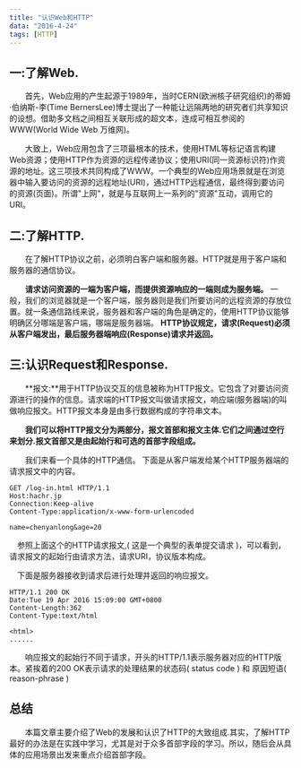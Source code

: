 ```yaml
---
title: "认识Web和HTTP"
data: "2016-4-24"
tags: [HTTP]
---
```


一:了解Web.
-----------
&emsp;&emsp;首先，Web应用的产生起源于1989年，当时CERN(欧洲核子研究组织)的蒂姆·伯纳斯-李(Time BernersLee)博士提出了一种能让远隔两地的研究者们共享知识的设想。借助多文档之间相互关联形成的超文本，连成可相互参阅的WWW(World Wide Web 万维网)。

&emsp;&emsp;大致上，Web应用包含了三项最根本的技术，使用HTML等标记语言构建Web资源；使用HTTP作为资源的远程传递协议；使用URI(同一资源标识符)作资源的地址。这三项技术共同构成了WWW。一个典型的Web应用场景就是在浏览器中输入要访问的资源的远程地址(URI)，通过HTTP远程通信，最终得到要访问的资源(页面)。所谓"上网"，就是与互联网上一系列的"资源"互动，调用它的URI。

二:了解HTTP.
----------------
&emsp;&emsp;在了解HTTP协议之前，必须明白客户端和服务器。HTTP就是用于客户端和服务器的通信协议。

&emsp;&emsp;**请求访问资源的一端为客户端，而提供资源响应的一端则成为服务端。**
一般，我们的浏览器就是一个客户端，服务器则是我们所要访问的远程资源的存放位置。就一条通信路线来说，服务器和客户端的角色是确定的，使用HTTP协议能够明确区分哪端是客户端，哪端是服务器端。
**HTTP协议规定，请求(Request)必须从客户端发出，最后服务器端响应(Response)请求并返回。**

三:认识Request和Response.
-----------------------
&emsp;&emsp;**报文:**用于HTTP协议交互的信息被称为HTTP报文。它包含了对要访问资源进行的操作的信息。请求端的HTTP报文叫做请求报文，响应端(服务器端)的叫做响应报文。HTTP报文本身是由多行数据构成的字符串文本。

&emsp;&emsp;**我们可以将HTTP报文分为两部分，报文首部和报文主体.它们之间通过空行来划分.报文首部又是由起始行和可选的首部字段组成。**

&emsp;&emsp;我们来看一个具体的HTTP通信。
下面是从客户端发给某个HTTP服务器端的请求报文中的内容。
	
	GET /log-in.html HTTP/1.1
	Host:hachr.jp
	Connection:Keep-alive
	Content-Type:application/x-www-form-urlencoded

	name=chenyanlong&age=20
		
&emsp;参照上面这个的HTTP请求报文,( 这是一个典型的表单提交请求 )，可以看到，请求报文的起始行由请求方法，请求URI，协议版本构成。

&emsp;下面是服务器接收到请求后进行处理并返回的响应报文。
	
	HTTP/1.1 200 OK
	Date:Tue 19 Apr 2016 15:09:00 GMT+0800
	Content-Length:362
	Content-Type:text/html

	<html>
	......

&emsp;&emsp;响应报文的起始行不同于请求，开头的HTTP/1.1表示服务器对应的HTTP版本。紧挨着的200 OK表示请求的处理结果的状态码( status code ) 和 原因短语( reason-phrase )

总结
----
&emsp;&emsp;本篇文章主要介绍了Web的发展和认识了HTTP的大致组成.其实，了解HTTP最好的办法是在实践中学习，尤其是对于众多首部字段的学习。所以，随后会从具体的应用场景出发来重点介绍首部字段。